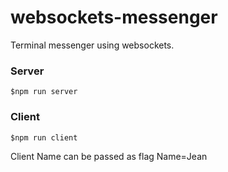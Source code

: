 # websockets-messenger


Terminal messenger using websockets.


### Server
```
$npm run server
```

### Client
```
$npm run client 
```

Client Name can be passed as flag Name=Jean
